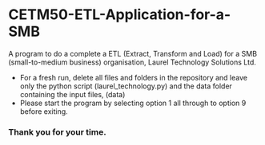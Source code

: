 # CETM50-ETL-Application-for-a-SMB
A program to do a complete a ETL (Extract, Transform and Load) for a SMB (small-to-medium business) organisation, Laurel Technology Solutions Ltd.

- For a fresh run, delete all files and folders in the repository and leave only the python script (laurel_technology.py) and the data folder containing the input files, (data)
- Please start the program by selecting option 1 all through to option 9 before exiting.

### Thank you for your time.
